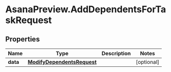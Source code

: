 # AsanaPreview.AddDependentsForTaskRequest

## Properties

Name | Type | Description | Notes
------------ | ------------- | ------------- | -------------
**data** | [**ModifyDependentsRequest**](ModifyDependentsRequest.md) |  | [optional] 


